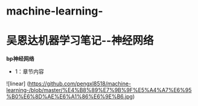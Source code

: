 # machine-learning-
# 吴恩达机器学习笔记--神经网络

  **bp神经网络**

* 1：章节内容

 ![linear] (https://github.com/pengxl8518/machine-learning-/blob/master/%E4%B8%89%E7%9B%9F%E5%A4%A7%E6%95%B0%E6%8D%AE%E6%A1%86%E6%9E%B6.jpg)
 
